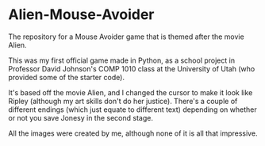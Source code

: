 # Alien-Mouse-Avoider
The repository for a Mouse Avoider game that is themed after the movie Alien.

This was my first official game made in Python, as a school project in Professor David Johnson's COMP 1010 class at the University of Utah (who provided some of the starter code).

It's based off the movie Alien, and I changed the cursor to make it look like Ripley (although my art skills don't do her justice). There's a couple of different endings (which just equate to different text) depending on whether or not you save Jonesy in the second stage.

All the images were created by me, although none of it is all that impressive.
